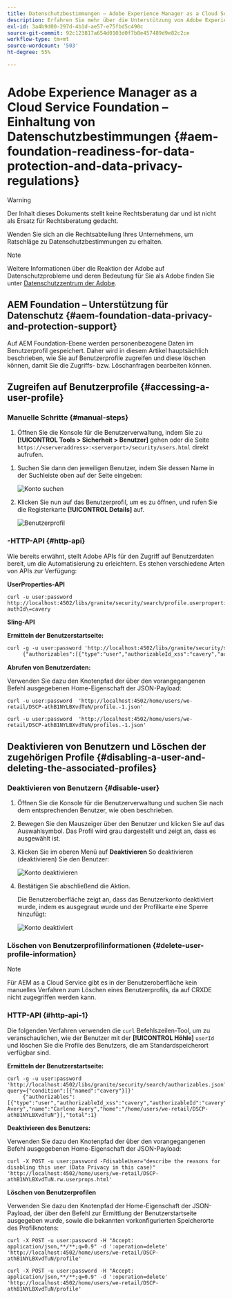 ```yaml
---
title: Datenschutzbestimmungen – Adobe Experience Manager as a Cloud Service Foundation – Einhaltung von Datenschutzbestimmungen
description: Erfahren Sie mehr über die Unterstützung von Adobe Experience Manager as a Cloud Service Foundation für die verschiedenen Datenschutzbestimmungen. Dieser Artikel enthält die Datenschutz-Grundverordnung (DSGVO) der EU, den California Consumer Privacy Act und die Einhaltung der Vorschriften bei der Implementierung eines neuen AEM as a Cloud Service Projekts.
exl-id: 3a4b9d00-297d-4b1d-ae57-e75fbd5c490c
source-git-commit: 92c123817a654d0103d0f7b8e457489d9e82c2ce
workflow-type: tm+mt
source-wordcount: '503'
ht-degree: 55%

---
```


# Adobe Experience Manager as a Cloud Service Foundation – Einhaltung von Datenschutzbestimmungen {#aem-foundation-readiness-for-data-protection-and-data-privacy-regulations}

>[!WARNING]
>
>Der Inhalt dieses Dokuments stellt keine Rechtsberatung dar und ist nicht als Ersatz für Rechtsberatung gedacht.
>
>Wenden Sie sich an die Rechtsabteilung Ihres Unternehmens, um Ratschläge zu Datenschutzbestimmungen zu erhalten.

>[!NOTE]
>
>Weitere Informationen über die Reaktion der Adobe auf Datenschutzprobleme und deren Bedeutung für Sie als Adobe finden Sie unter [Datenschutzzentrum der Adobe](https://www.adobe.com/de/privacy.html).

## AEM Foundation – Unterstützung für Datenschutz {#aem-foundation-data-privacy-and-protection-support}

Auf AEM Foundation-Ebene werden personenbezogene Daten im Benutzerprofil gespeichert. Daher wird in diesem Artikel hauptsächlich beschrieben, wie Sie auf Benutzerprofile zugreifen und diese löschen können, damit Sie die Zugriffs- bzw. Löschanfragen bearbeiten können.

## Zugreifen auf Benutzerprofile {#accessing-a-user-profile}

### Manuelle Schritte {#manual-steps}

1. Öffnen Sie die Konsole für die Benutzerverwaltung, indem Sie zu **[!UICONTROL Tools > Sicherheit > Benutzer]** gehen oder die Seite `https://<serveraddress>:<serverport>/security/users.html` direkt aufrufen.

<!--
   ![useradmin2](assets/useradmin2.png)
-->

1. Suchen Sie dann den jeweiligen Benutzer, indem Sie dessen Name in der Suchleiste oben auf der Seite eingeben:

   ![Konto suchen](assets/dpp-foundation-01.png)

1. Klicken Sie nun auf das Benutzerprofil, um es zu öffnen, und rufen Sie die Registerkarte **[!UICONTROL Details]** auf.

   ![Benutzerprofil](assets/dpp-foundation-02.png)

### -HTTP-API {#http-api}

Wie bereits erwähnt, stellt Adobe APIs für den Zugriff auf Benutzerdaten bereit, um die Automatisierung zu erleichtern. Es stehen verschiedene Arten von APIs zur Verfügung:

**UserProperties-API**

```shell
curl -u user:password http://localhost:4502/libs/granite/security/search/profile.userproperties.json\?authId\=cavery
```

**Sling-API**

**Ermitteln der Benutzerstartseite:**

```xml
curl -g -u user:password 'http://localhost:4502/libs/granite/security/search/authorizables.json?query={"condition":[{"named":"cavery"}]}'
     {"authorizables":[{"type":"user","authorizableId_xss":"cavery","authorizableId":"cavery","name_xss":"Carlene Avery","name":"Carlene Avery","home":"/home/users/we-retail/DSCP-athB1NYLBXvdTuN"}],"total":1}
```

**Abrufen von Benutzerdaten:**

Verwenden Sie dazu den Knotenpfad der über den vorangegangenen Befehl ausgegebenen Home-Eigenschaft der JSON-Payload:

```shell
curl -u user:password  'http://localhost:4502/home/users/we-retail/DSCP-athB1NYLBXvdTuN/profile.-1.json'
```

```shell
curl -u user:password  'http://localhost:4502/home/users/we-retail/DSCP-athB1NYLBXvdTuN/profiles.-1.json'
```

## Deaktivieren von Benutzern und Löschen der zugehörigen Profile {#disabling-a-user-and-deleting-the-associated-profiles}

### Deaktivieren von Benutzern {#disable-user}

1. Öffnen Sie die Konsole für die Benutzerverwaltung und suchen Sie nach dem entsprechenden Benutzer, wie oben beschrieben.
2. Bewegen Sie den Mauszeiger über den Benutzer und klicken Sie auf das Auswahlsymbol. Das Profil wird grau dargestellt und zeigt an, dass es ausgewählt ist.

3. Klicken Sie im oberen Menü auf **Deaktivieren** So deaktivieren (deaktivieren) Sie den Benutzer:

   ![Konto deaktivieren](assets/dpp-foundation-03.png)

4. Bestätigen Sie abschließend die Aktion.

   Die Benutzeroberfläche zeigt an, dass das Benutzerkonto deaktiviert wurde, indem es ausgegraut wurde und der Profilkarte eine Sperre hinzufügt:

   ![Konto deaktiviert](assets/dpp-foundation-04.png)

### Löschen von Benutzerprofilinformationen {#delete-user-profile-information}

>[!NOTE]
>
>Für AEM as a Cloud Service gibt es in der Benutzeroberfläche kein manuelles Verfahren zum Löschen eines Benutzerprofils, da auf CRXDE nicht zugegriffen werden kann.

### HTTP-API {#http-api-1}

Die folgenden Verfahren verwenden die `curl` Befehlszeilen-Tool, um zu veranschaulichen, wie der Benutzer mit der **[!UICONTROL Höhle]** `userId` und löschen Sie die Profile des Benutzers, die am Standardspeicherort verfügbar sind.

**Ermitteln der Benutzerstartseite:**

```shell
curl -g -u user:password 'http://localhost:4502/libs/granite/security/search/authorizables.json?query={"condition":[{"named":"cavery"}]}'
     {"authorizables":[{"type":"user","authorizableId_xss":"cavery","authorizableId":"cavery","name_xss":"Carlene Avery","name":"Carlene Avery","home":"/home/users/we-retail/DSCP-athB1NYLBXvdTuN"}],"total":1}
```

**Deaktivieren des Benutzers:**

Verwenden Sie dazu den Knotenpfad der über den vorangegangenen Befehl ausgegebenen Home-Eigenschaft der JSON-Payload:

```shell
curl -X POST -u user:password -FdisableUser="describe the reasons for disabling this user (Data Privacy in this case)" 'http://localhost:4502/home/users/we-retail/DSCP-athB1NYLBXvdTuN.rw.userprops.html'
```

**Löschen von Benutzerprofilen**

Verwenden Sie dazu den Knotenpfad der Home-Eigenschaft der JSON-Payload, der über den Befehl zur Ermittlung der Benutzerstartseite ausgegeben wurde, sowie die bekannten vorkonfigurierten Speicherorte des Profilknotens:

```shell
curl -X POST -u user:password -H "Accept: application/json,**/**;q=0.9" -d ':operation=delete' 'http://localhost:4502/home/users/we-retail/DSCP-athB1NYLBXvdTuN/profile'
```

```shell
curl -X POST -u user:password -H "Accept: application/json,**/**;q=0.9" -d ':operation=delete' 'http://localhost:4502/home/users/we-retail/DSCP-athB1NYLBXvdTuN/profile'
```

